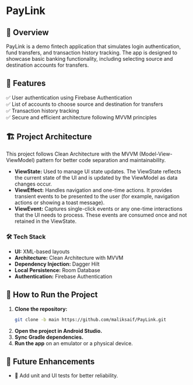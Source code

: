 # PayLink

## 📌 Overview
PayLink is a demo fintech application that simulates login authentication, fund transfers, and transaction history tracking. The app is designed to showcase basic banking functionality, including selecting source and destination accounts for transfers.

## 🚀 Features
✅ User authentication using Firebase Authentication  
✅ List of accounts to choose source and destination for transfers  
✅ Transaction history tracking  
✅ Secure and efficient architecture following MVVM principles

## 🏗 Project Architecture
This project follows Clean Architecture with the MVVM (Model-View-ViewModel) pattern for better code separation and maintainability.

- **ViewState:** Used to manage UI state updates. The ViewState reflects the current state of the UI and is updated by the ViewModel as data changes occur.
- **ViewEffect:** Handles navigation and one-time actions. It provides transient events to be presented to the user (for example, navigation actions or showing a toast message).
- **ViewEvent:** Captures single-click events or any one-time interactions that the UI needs to process. These events are consumed once and not retained in the ViewState.

### 🛠 Tech Stack
- **UI:** XML-based layouts
- **Architecture:** Clean Architecture with MVVM
- **Dependency Injection:** Dagger Hilt
- **Local Persistence:** Room Database
- **Authentication:** Firebase Authentication

## 🔧 How to Run the Project
1. **Clone the repository:**
   ```bash
   git clone -b main https://github.com/maliksaif/PayLink.git
   ```
2. **Open the project in Android Studio.**
3. **Sync Gradle dependencies.**
4. **Run the app** on an emulator or a physical device.

## 📌 Future Enhancements
- 🔹 Add unit and UI tests for better reliability.


